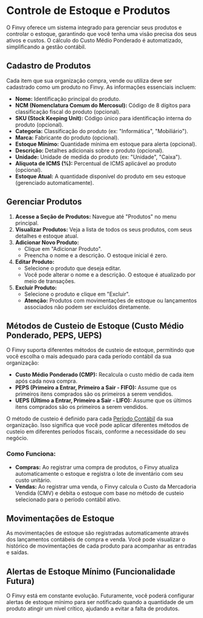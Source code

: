 # Controle de Estoque e Produtos

O Finvy oferece um sistema integrado para gerenciar seus produtos e controlar o estoque, garantindo que você tenha uma visão precisa dos seus ativos e custos. O cálculo do Custo Médio Ponderado é automatizado, simplificando a gestão contábil.

## Cadastro de Produtos

Cada item que sua organização compra, vende ou utiliza deve ser cadastrado como um produto no Finvy. As informações essenciais incluem:

*   **Nome:** Identificação principal do produto.
*   **NCM (Nomenclatura Comum do Mercosul):** Código de 8 dígitos para classificação fiscal do produto (opcional).
*   **SKU (Stock Keeping Unit):** Código único para identificação interna do produto (opcional).
*   **Categoria:** Classificação do produto (ex: "Informática", "Mobiliário").
*   **Marca:** Fabricante do produto (opcional).
*   **Estoque Mínimo:** Quantidade mínima em estoque para alerta (opcional).
*   **Descrição:** Detalhes adicionais sobre o produto (opcional).
*   **Unidade:** Unidade de medida do produto (ex: "Unidade", "Caixa").
*   **Alíquota de ICMS (%):** Percentual de ICMS aplicável ao produto (opcional).
*   **Estoque Atual:** A quantidade disponível do produto em seu estoque (gerenciado automaticamente).

## Gerenciar Produtos

1.  **Acesse a Seção de Produtos:** Navegue até "Produtos" no menu principal.
2.  **Visualizar Produtos:** Veja a lista de todos os seus produtos, com seus detalhes e estoque atual.
3.  **Adicionar Novo Produto:**
    *   Clique em "Adicionar Produto".
    *   Preencha o nome e a descrição. O estoque inicial é zero.
4.  **Editar Produto:**
    *   Selecione o produto que deseja editar.
    *   Você pode alterar o nome e a descrição. O estoque é atualizado por meio de transações.
5.  **Excluir Produto:**
    *   Selecione o produto e clique em "Excluir".
    *   **Atenção:** Produtos com movimentações de estoque ou lançamentos associados não podem ser excluídos diretamente.

## Métodos de Custeio de Estoque (Custo Médio Ponderado, PEPS, UEPS)

O Finvy suporta diferentes métodos de custeio de estoque, permitindo que você escolha o mais adequado para cada período contábil da sua organização:

*   **Custo Médio Ponderado (CMP):** Recalcula o custo médio de cada item após cada nova compra.
*   **PEPS (Primeiro a Entrar, Primeiro a Sair - FIFO):** Assume que os primeiros itens comprados são os primeiros a serem vendidos.
*   **UEPS (Último a Entrar, Primeiro a Sair - LIFO):** Assume que os últimos itens comprados são os primeiros a serem vendidos.

O método de custeio é definido para cada [Período Contábil](./accounting-periods.md) da sua organização. Isso significa que você pode aplicar diferentes métodos de custeio em diferentes períodos fiscais, conforme a necessidade do seu negócio.

### Como Funciona:

*   **Compras:** Ao registrar uma compra de produtos, o Finvy atualiza automaticamente o estoque e registra o lote de inventário com seu custo unitário.
*   **Vendas:** Ao registrar uma venda, o Finvy calcula o Custo da Mercadoria Vendida (CMV) e debita o estoque com base no método de custeio selecionado para o período contábil ativo.

## Movimentações de Estoque

As movimentações de estoque são registradas automaticamente através dos lançamentos contábeis de compra e venda. Você pode visualizar o histórico de movimentações de cada produto para acompanhar as entradas e saídas.

## Alertas de Estoque Mínimo (Funcionalidade Futura)

O Finvy está em constante evolução. Futuramente, você poderá configurar alertas de estoque mínimo para ser notificado quando a quantidade de um produto atingir um nível crítico, ajudando a evitar a falta de produtos.

